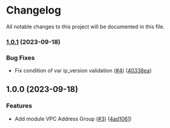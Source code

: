 # Changelog

All notable changes to this project will be documented in this file.

### [1.0.1](https://github.com/cloud-labs-infra/terraform-huaweicloud-address-group/compare/v1.0.0...v1.0.1) (2023-09-18)


### Bug Fixes

* Fix condition of var ip_version validation ([#4](https://github.com/cloud-labs-infra/terraform-huaweicloud-address-group/issues/4)) ([40338ea](https://github.com/cloud-labs-infra/terraform-huaweicloud-address-group/commit/40338ea7e566c5f4831b1891994b128fc0b0b93b))

## 1.0.0 (2023-09-18)


### Features

* Add module VPC Address Group ([#3](https://github.com/cloud-labs-infra/terraform-huaweicloud-address-group/issues/3)) ([4ad1061](https://github.com/cloud-labs-infra/terraform-huaweicloud-address-group/commit/4ad106163ec57712d3b73fad7bdea6d56b8503c6))
